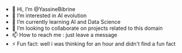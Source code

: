 - 👋 Hi, I’m @YassineBibrine
- 👀 I’m interested in AI evolution
- 🌱 I’m currently learning AI and Data Science
- 💞️ I’m looking to collaborate on projects related to this domain
- 📫 How to reach me : just leave a message
- ⚡ Fun fact: well i was thinking for an hour and didn't find a fun fact

<!---
YassineBibrine/YassineBibrine is a ✨ special ✨ repository because its `README.md` (this file) appears on your GitHub profile.
You can click the Preview link to take a look at your changes.
--->
